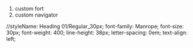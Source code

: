 1. custom fort
2. custom navigator

//styleName: Heading 01/Regular_30px;
font-family: Manrope;
font-size: 30px;
font-weight: 400;
line-height: 38px;
letter-spacing: 0em;
text-align: left;
